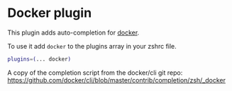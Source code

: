 # Docker plugin

This plugin adds auto-completion for [docker](https://www.docker.com/).

To use it add `docker` to the plugins array in your zshrc file.

```zsh
plugins=(... docker)
```

A copy of the completion script from the docker/cli git repo:
https://github.com/docker/cli/blob/master/contrib/completion/zsh/_docker
